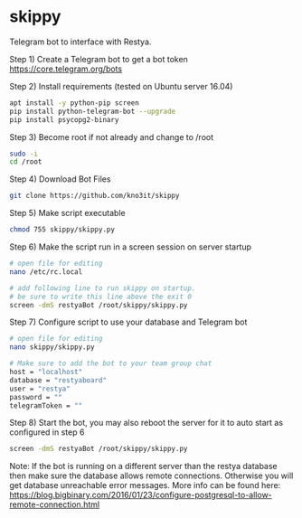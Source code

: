 # skippy
Telegram bot to interface with Restya.

Step 1) Create a Telegram bot to get a bot token https://core.telegram.org/bots

Step 2) Install requirements (tested on Ubuntu server 16.04)
```bash
apt install -y python-pip screen
pip install python-telegram-bot --upgrade
pip install psycopg2-binary
```
Step 3) Become root if not already and change to /root
```bash
sudo -i
cd /root
```
Step 4) Download Bot Files
```bash
git clone https://github.com/kno3it/skippy
```
Step 5) Make script executable
```bash
chmod 755 skippy/skippy.py
```
Step 6) Make the script run in a screen session on server startup
```bash
# open file for editing
nano /etc/rc.local

# add following line to run skippy on startup.
# be sure to write this line above the exit 0
screen -dmS restyaBot /root/skippy/skippy.py
```
Step 7) Configure script to use your database and Telegram bot
```bash
# open file for editing
nano skippy/skippy.py

# Make sure to add the bot to your team group chat
host = "localhost"
database = "restyaboard"
user = "restya"
password = ""
telegramToken = ""
```
Step 8) Start the bot, you may also reboot the server for it to auto start as configured in step 6
```bash
screen -dmS restyaBot /root/skippy/skippy.py
```
Note:
If the bot is running on a different server than the restya database then make sure
the database allows remote connections. Otherwise you will get database unreachable
error messages. More info can be found here: 
https://blog.bigbinary.com/2016/01/23/configure-postgresql-to-allow-remote-connection.html
